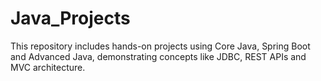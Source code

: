 # Java_Projects
This repository includes hands-on projects using Core Java, Spring Boot and Advanced Java, demonstrating concepts like JDBC, REST APIs and MVC architecture.

